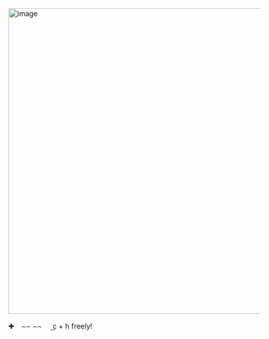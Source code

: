 <img width="610" height="610" alt="image" src="https://github.com/user-attachments/assets/539fb76f-afc2-446e-849b-2ae6b75d5717" />

✚　⌢⌢  ⌢⌢  　 ͜c + h freely!    
